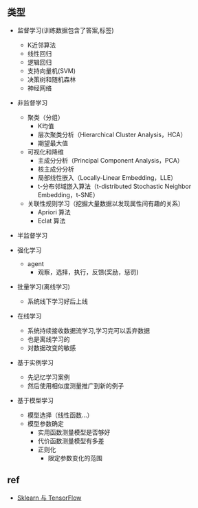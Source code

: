 

## 类型

+ 监督学习(训练数据包含了答案,标签)
    + K近邻算法
    + 线性回归
    + 逻辑回归
    + 支持向量机(SVM)
    + 决策树和随机森林
    + 神经网络

+ 非监督学习
    + 聚类（分组）
        + K均值
        + 层次聚类分析（Hierarchical Cluster Analysis，HCA）
        + 期望最大值
    + 可视化和降维
        + 主成分分析（Principal Component Analysis，PCA）
        + 核主成分分析
        + 局部线性嵌入（Locally-Linear Embedding，LLE）
        + t-分布邻域嵌入算法（t-distributed Stochastic Neighbor Embedding，t-SNE）
    + 关联性规则学习（挖掘大量数据以发现属性间有趣的关系）
        + Apriori 算法
        + Eclat 算法
+ 半监督学习
+ 强化学习
    + agent
        + 观察，选择，执行，反馈(奖励，惩罚)

+ 批量学习(离线学习)
    + 系统线下学习好后上线

+ 在线学习
    + 系统持续接收数据流学习,学习完可以丢弃数据
    + 也是离线学习的
    + 对数据改变的敏感


+ 基于实例学习
    + 先记忆学习案例
    + 然后使用相似度测量推广到新的例子

+ 基于模型学习
    + 模型选择（线性函数...）
    + 模型参数确定
        + 实用函数测量模型是否够好
        + 代价函数测量模型有多差
        + 正则化
            + 限定参数变化的范围

## ref

+ [Sklearn 与 TensorFlow](https://hands1ml.apachecn.org/#/docs/1)